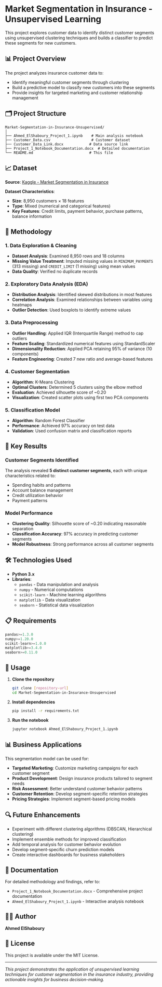 # Market Segmentation in Insurance - Unsupervised Learning

This project explores customer data to identify distinct customer segments using unsupervised clustering techniques and builds a classifier to predict these segments for new customers.

## 📊 Project Overview

The project analyzes insurance customer data to:
- Identify meaningful customer segments through clustering
- Build a predictive model to classify new customers into these segments
- Provide insights for targeted marketing and customer relationship management

## 🗂️ Project Structure

```
Market-Segmentation-in-Insurance-Unsupervised/
│
├── Ahmed_ElShaboury_Project_1.ipynb    # Main analysis notebook
├── Customer_Data.csv                   # Customer dataset
├── Customer_Data_Link.docx            # Data source link
├── Project_1_Notebook_Documentation.docx  # Detailed documentation
└── README.md                          # This file
```

## 📈 Dataset

**Source**: [Kaggle - Market Segmentation in Insurance](https://www.kaggle.com/datasets/jillanisofttech/market-segmentation-in-insurance-unsupervised)

**Dataset Characteristics**:
- **Size**: 8,950 customers × 18 features
- **Type**: Mixed (numerical and categorical features)
- **Key Features**: Credit limits, payment behavior, purchase patterns, balance information

## 🔧 Methodology

### 1. Data Exploration & Cleaning
- **Dataset Analysis**: Examined 8,950 rows and 18 columns
- **Missing Value Treatment**: Imputed missing values in `MINIMUM_PAYMENTS` (313 missing) and `CREDIT_LIMIT` (1 missing) using mean values
- **Data Quality**: Verified no duplicate records

### 2. Exploratory Data Analysis (EDA)
- **Distribution Analysis**: Identified skewed distributions in most features
- **Correlation Analysis**: Examined relationships between variables using heatmaps
- **Outlier Detection**: Used boxplots to identify extreme values

### 3. Data Preprocessing
- **Outlier Handling**: Applied IQR (Interquartile Range) method to cap outliers
- **Feature Scaling**: Standardized numerical features using StandardScaler
- **Dimensionality Reduction**: Applied PCA retaining 95% of variance (10 components)
- **Feature Engineering**: Created 7 new ratio and average-based features

### 4. Customer Segmentation
- **Algorithm**: K-Means Clustering
- **Optimal Clusters**: Determined 5 clusters using the elbow method
- **Evaluation**: Achieved silhouette score of ~0.20
- **Visualization**: Created scatter plots using first two PCA components

### 5. Classification Model
- **Algorithm**: Random Forest Classifier
- **Performance**: Achieved 97% accuracy on test data
- **Validation**: Used confusion matrix and classification reports

## 🎯 Key Results

### Customer Segments Identified
The analysis revealed **5 distinct customer segments**, each with unique characteristics related to:
- Spending habits and patterns
- Account balance management
- Credit utilization behavior
- Payment patterns

### Model Performance
- **Clustering Quality**: Silhouette score of ~0.20 indicating reasonable separation
- **Classification Accuracy**: 97% accuracy in predicting customer segments
- **Model Robustness**: Strong performance across all customer segments

## 🛠️ Technologies Used

- **Python 3.x**
- **Libraries**:
  - `pandas` - Data manipulation and analysis
  - `numpy` - Numerical computations
  - `scikit-learn` - Machine learning algorithms
  - `matplotlib` - Data visualization
  - `seaborn` - Statistical data visualization

## 📋 Requirements

```python
pandas>=1.3.0
numpy>=1.20.0
scikit-learn>=1.0.0
matplotlib>=3.4.0
seaborn>=0.11.0
```

## 🚀 Usage

1. **Clone the repository**
   ```bash
   git clone [repository-url]
   cd Market-Segmentation-in-Insurance-Unsupervised
   ```

2. **Install dependencies**
   ```bash
   pip install -r requirements.txt
   ```

3. **Run the notebook**
   ```bash
   jupyter notebook Ahmed_ElShaboury_Project_1.ipynb
   ```

## 📊 Business Applications

This segmentation model can be used for:

- **Targeted Marketing**: Customize marketing campaigns for each customer segment
- **Product Development**: Design insurance products tailored to segment needs
- **Risk Assessment**: Better understand customer behavior patterns
- **Customer Retention**: Develop segment-specific retention strategies
- **Pricing Strategies**: Implement segment-based pricing models

## 🔍 Future Enhancements

- Experiment with different clustering algorithms (DBSCAN, Hierarchical clustering)
- Implement ensemble methods for improved classification
- Add temporal analysis for customer behavior evolution
- Develop segment-specific churn prediction models
- Create interactive dashboards for business stakeholders

## 📝 Documentation

For detailed methodology and findings, refer to:
- `Project_1_Notebook_Documentation.docx` - Comprehensive project documentation
- `Ahmed_ElShaboury_Project_1.ipynb` - Interactive analysis notebook

## 👨‍💻 Author

**Ahmed ElShaboury**

## 📄 License

This project is available under the MIT License.

---

*This project demonstrates the application of unsupervised learning techniques for customer segmentation in the insurance industry, providing actionable insights for business decision-making.*
